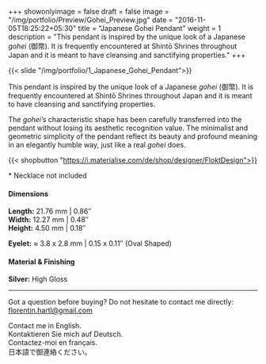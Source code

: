 +++
showonlyimage = false
draft = false
image = "/img/portfolio/Preview/Gohei_Preview.jpg"
date = "2016-11-05T18:25:22+05:30"
title = "Japanese Gohei Pendant"
weight = 1
description = "This pendant is inspired by the unique look of a Japanese *gohei* (御幣). It is frequently encountered at Shintō Shrines throughout Japan and it is meant to have cleansing and sanctifying properties."
+++

{{< slide "/img/portfolio/1_Japanese_Gohei_Pendant">}}

This pendant is inspired by the unique look of a Japanese *gohei* (御幣). It is frequently encountered at Shintō Shrines throughout Japan and it is meant to have cleansing and sanctifying properties.
<!--more-->

The *gohei’s* characteristic shape has been carefully transferred into the pendant without losing its aesthetic recognition value. The minimalist and geometric simplicity of the pendant reflect its beauty and profound meaning in an elegantly humble way, just like a real *gohei* does.

{{< shopbutton "https://i.materialise.com/de/shop/designer/FloktDesign">}}

\* Necklace not included

#### Dimensions

**Length:** 21.76 mm | 0.86″  
**Width:** 12.27 mm | 0.48″  
**Height:** 4.50 mm | 0.18″

**Eyelet:** ≈ 3.8 x 2.8 mm | 0.15 x 0.11″ (Oval Shaped)

#### Material & Finishing

**Silver:** High Gloss  

---

Got a question before buying? Do not hesitate to contact me directly:
florentin.hartl@gmail.com

Contact me in English.  
Kontaktieren Sie mich auf Deutsch.  
Contactez-moi en français.  
日本語で御連絡ください。